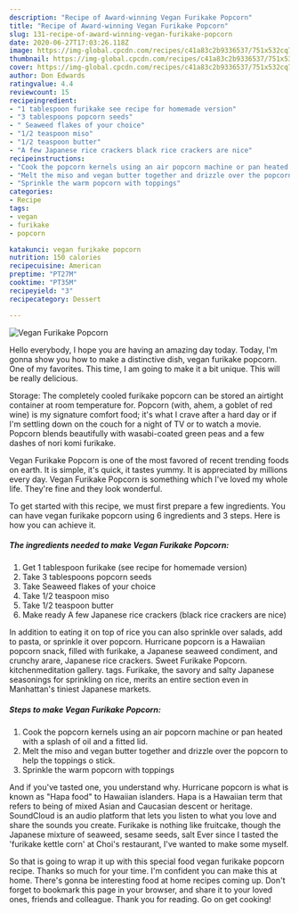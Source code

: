 ```yaml
---
description: "Recipe of Award-winning Vegan Furikake Popcorn"
title: "Recipe of Award-winning Vegan Furikake Popcorn"
slug: 131-recipe-of-award-winning-vegan-furikake-popcorn
date: 2020-06-27T17:03:26.118Z
image: https://img-global.cpcdn.com/recipes/c41a83c2b9336537/751x532cq70/vegan-furikake-popcorn-recipe-main-photo.jpg
thumbnail: https://img-global.cpcdn.com/recipes/c41a83c2b9336537/751x532cq70/vegan-furikake-popcorn-recipe-main-photo.jpg
cover: https://img-global.cpcdn.com/recipes/c41a83c2b9336537/751x532cq70/vegan-furikake-popcorn-recipe-main-photo.jpg
author: Don Edwards
ratingvalue: 4.4
reviewcount: 15
recipeingredient:
- "1 tablespoon furikake see recipe for homemade version"
- "3 tablespoons popcorn seeds"
- " Seaweed flakes of your choice"
- "1/2 teaspoon miso"
- "1/2 teaspoon butter"
- "A few Japanese rice crackers black rice crackers are nice"
recipeinstructions:
- "Cook the popcorn kernels using an air popcorn machine or pan heated with a splash of oil and a fitted lid."
- "Melt the miso and vegan butter together and drizzle over the popcorn to help the toppings o stick."
- "Sprinkle the warm popcorn with toppings"
categories:
- Recipe
tags:
- vegan
- furikake
- popcorn

katakunci: vegan furikake popcorn 
nutrition: 150 calories
recipecuisine: American
preptime: "PT27M"
cooktime: "PT35M"
recipeyield: "3"
recipecategory: Dessert

---
```



![Vegan Furikake Popcorn](https://img-global.cpcdn.com/recipes/c41a83c2b9336537/751x532cq70/vegan-furikake-popcorn-recipe-main-photo.jpg)

Hello everybody, I hope you are having an amazing day today. Today, I'm gonna show you how to make a distinctive dish, vegan furikake popcorn. One of my favorites. This time, I am going to make it a bit unique. This will be really delicious.

Storage: The completely cooled furikake popcorn can be stored an airtight container at room temperature for. Popcorn (with, ahem, a goblet of red wine) is my signature comfort food; it&#39;s what I crave after a hard day or if I&#39;m settling down on the couch for a night of TV or to watch a movie. Popcorn blends beautifully with wasabi-coated green peas and a few dashes of nori komi furikake.

Vegan Furikake Popcorn is one of the most favored of recent trending foods on earth. It is simple, it's quick, it tastes yummy. It is appreciated by millions every day. Vegan Furikake Popcorn is something which I've loved my whole life. They're fine and they look wonderful.


To get started with this recipe, we must first prepare a few ingredients. You can have vegan furikake popcorn using 6 ingredients and 3 steps. Here is how you can achieve it.

<!--inarticleads1-->

##### The ingredients needed to make Vegan Furikake Popcorn:

1. Get 1 tablespoon furikake (see recipe for homemade version)
1. Take 3 tablespoons popcorn seeds
1. Take  Seaweed flakes of your choice
1. Take 1/2 teaspoon miso
1. Take 1/2 teaspoon butter
1. Make ready A few Japanese rice crackers (black rice crackers are nice)


In addition to eating it on top of rice you can also sprinkle over salads, add to pasta, or sprinkle it over popcorn. Hurricane popcorn is a Hawaiian popcorn snack, filled with furikake, a Japanese seaweed condiment, and crunchy arare, Japanese rice crackers. Sweet Furikake Popcorn. kitchenmeditation gallery. tags. Furikake, the savory and salty Japanese seasonings for sprinkling on rice, merits an entire section even in Manhattan&#39;s tiniest Japanese markets. 

<!--inarticleads2-->

##### Steps to make Vegan Furikake Popcorn:

1. Cook the popcorn kernels using an air popcorn machine or pan heated with a splash of oil and a fitted lid.
1. Melt the miso and vegan butter together and drizzle over the popcorn to help the toppings o stick.
1. Sprinkle the warm popcorn with toppings


And if you&#39;ve tasted one, you understand why. Hurricane popcorn is what is known as &#34;Hapa food&#34; to Hawaiian islanders. Hapa is a Hawaiian term that refers to being of mixed Asian and Caucasian descent or heritage. SoundCloud is an audio platform that lets you listen to what you love and share the sounds you create. Furikake is nothing like fruitcake, though the Japanese mixture of seaweed, sesame seeds, salt Ever since I tasted the &#39;furikake kettle corn&#39; at Choi&#39;s restaurant, I&#39;ve wanted to make some myself. 

So that is going to wrap it up with this special food vegan furikake popcorn recipe. Thanks so much for your time. I'm confident you can make this at home. There's gonna be interesting food at home recipes coming up. Don't forget to bookmark this page in your browser, and share it to your loved ones, friends and colleague. Thank you for reading. Go on get cooking!
